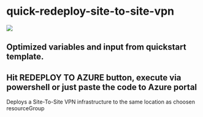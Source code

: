 # quick-redeploy-site-to-site-vpn

<a href="https://portal.azure.com/#create/Microsoft.Template/uri/https%3A%2F%2Fraw.githubusercontent.com%2Fjonaserikson%2Fazure%2Fmaster%2Fquick-redeploy-site-to-site-vpn%2Fredeploy-main.json" target="_blank">
    <img src="https://redeploy.se/wp-content/uploads/2015/11/redeploy-to-azure.png"/>
</a>

## Optimized variables and input from quickstart template.
## Hit REDEPLOY TO AZURE button, execute via powershell or just paste the code to Azure portal

Deploys a Site-To-Site VPN infrastructure to the same location as choosen resourceGroup
